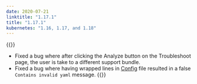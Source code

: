 ```yaml
---
date: 2020-07-21
linktitle: "1.17.1"
title: "1.17.1"
kubernetes: "1.16, 1.17, and 1.18"
---
```


{{<fixes>}}
* Fixed a bug where after clicking the Analyze button on the Troubleshoot page, the user is take to a different support bundle.
* Fixed a bug where having wrapped lines in [Config](https://kots.io/reference/v1beta1/config/) file resulted in a false `Contains invalid yaml` message.
{{</fixes>}}

